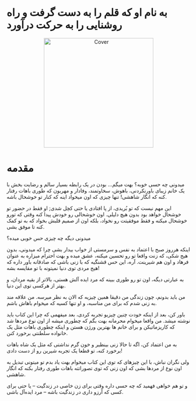 # به نام او که قلم را به دست گرفت و راه روشنایی را به حرکت درآورد

<p align="center">
  <img src="https://s6.uupload.ir/files/untitled_taks.png" alt="Cover" width="300"/>
</p>

# مقدمه
میدونی چه حسی خوبه؟
بهت میگم...
بودن در یک رابطه بسیار سالم و رضایت بخش با یک خانم زیبای  باورنکردنی، باهوش، سخاوتمند، وفادار و مهربون که طوری باهات رفتار کنه که انگار شاهشی! تنها چیزی که اون میخواد اینه که کنار تو خوشحال باشه.


این مهم نیست که تو بُریدی، از پا افتادی یا حتی کچل شدی; او فقط در حضور تو خوشحال خواهد بود بدون هیچ دلیلی. اون خوشحالی رو خودش پیدا کنه وقتی که تورو خوشحال میکنه و فقط موفقیتت رو  نخواد، بلکه اون از صمیم قلبش بخواد که به تو کمک کنه تا موفق بشی.


میدونی دیگه چه چیزی حس خوبی میده؟

اینکه هرروز صبح با اعتماد به نفس و سرمستی از خواب بیدار بشی چرا که میدونی، بدون هیج شکی،‌ که زنت واقعا تو رو تحسین میکنه، عشق میده و بهت احترام میزاره به عنوان فرهاد و اون هم شیرینت. آره، این حس قشنگیه که با زنی باشی که صادقانه باور داره که هیج مردی توی دنیا نمیتونه با تو مقایسه بشه!

به عبارتی دیگه، اون تو رو طوری ببینه که مرد ایده آلش هستی، بالاتر از بقیه مردان، و بهتر از هرکسی توی این دنیا.

من باید بدونم، چون زندگی من دقیقا همین چیزیه که الان به نظر میرسه. من علاقه مند به زنی شدم که برای من مناسبه، و او تنها کسیه که میخوام باهاش باشم.

باور کن، بعد از اینکه خودت چنین چیزیو تجربه کردی، بعد میفهمی که چرا این کتاب باید نوشته میشد. من واقعا میخوام محرمانه بهت بگم که چطوری میشه از اون نوع مردها شد که کاریزماتیکن و برای خانم ها بهترین ورژن هستن و اینکه چطوری باهات مثل یک خانواده سلطنتی برخورد کنن.

به من اعتماد کن، اگه تا حالا زنی بینظیر و خون گرم نداشتی که مثل یک شاه باهات برخورد کنه، تو قطعا یک تجربه شیرین رو از دست دادی!

ولی نگران نباش، با این چیزهای که توی این کتاب میخوام بهت یاد بدم تو میتونی تبدیل به اون نوع از مردها بشی که اون زنی که توی تصوراتته باهات طوری رفتار بکنه که انگار شاهشی.

و تو هم خواهی فهمید که چه حسی داره وقتی برای زن خاصی در زندگیت – یا حتی برای کسی که آرزو داری در زندگیت باشه – مرد ایده‌آل باشی.
